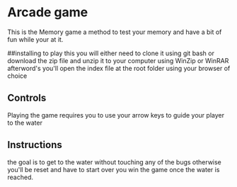 # Arcade game 
This is the Memory game a method to test your memory and have a bit of fun while your at it.

##installing
to play this you will either need to clone it using git bash or download the zip file and unzip it to your computer using WinZip or WinRAR afterword's you'll open the index file at the root folder using your browser of choice

## Controls
Playing the game requires you to use your arrow keys to guide your player to the water

## Instructions

the goal is to get to the water without touching any of the bugs otherwise you'll be reset and have to start over you win the game once the water is reached.
